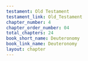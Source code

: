 ```yaml
---
testament: Old Testament
testament_link: Old_Testament
chapter_number: 4
chapter_order_number: 04
total_chapters: 24
book_short_name: Deuteronomy
book_link_name: Deuteronomy
layout: chapter
---
```

